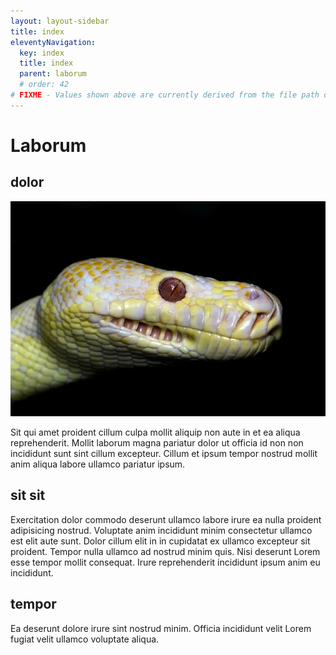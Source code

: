 ```yaml
---
layout: layout-sidebar
title: index
eleventyNavigation:
  key: index
  title: index
  parent: laborum
  # order: 42
# FIXME - Values shown above are currently derived from the file path only, except order which is also commented out because it is optional. Correct as desired and delete comment(s).
---
```


# Laborum

## dolor

<img class="bordered" src="/static/images/bulksplash-davidclode-qORaE9FkcL0.jpg" alt="bulksplash-davidclode-qORaE9FkcL0.jpg" />

Sit qui amet proident cillum culpa mollit aliquip non aute in et ea aliqua reprehenderit. Mollit laborum magna pariatur dolor ut officia id non non incididunt sunt sint cillum excepteur. Cillum et ipsum tempor nostrud mollit anim aliqua labore ullamco pariatur ipsum.

## sit sit

Exercitation dolor commodo deserunt ullamco labore irure ea nulla proident adipisicing nostrud. Voluptate anim incididunt minim consectetur ullamco est elit aute sunt. Dolor cillum elit in in cupidatat ex ullamco excepteur sit proident. Tempor nulla ullamco ad nostrud minim quis. Nisi deserunt Lorem esse tempor mollit consequat. Irure reprehenderit incididunt ipsum anim eu incididunt.

## tempor

Ea deserunt dolore irure sint nostrud minim. Officia incididunt velit Lorem fugiat velit ullamco voluptate aliqua.